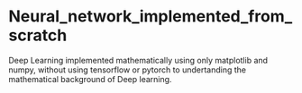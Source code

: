 # Neural_network_implemented_from_scratch
Deep Learning implemented mathematically using only matplotlib and numpy, without using tensorflow or pytorch to undertanding the mathematical background of Deep learning.
